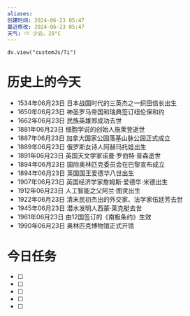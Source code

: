 ```yaml
---
aliases: 
创建时间: 2024-06-23 05:47
最近修改: 2024-06-23 05:47
天气: ⛅️ 少云，28°C 
---
```



```dataviewjs
dv.view("customJs/Ti")
```
#  历史上的今天
- 1534年06月23日 日本战国时代的三英杰之一织田信长出生
- 1650年06月23日 神圣罗马帝国和瑞典签订纽伦保和约
- 1662年06月23日 民族英雄郑成功去世
- 1881年06月23日 细胞学说的创始人施莱登逝世
- 1887年06月23日 加拿大国家公园落基山脉公园正式成立
- 1889年06月23日 俄罗斯女诗人阿赫玛托娃出生
- 1891年06月23日 英国天文学家诺曼·罗伯特·普森逝世
- 1894年06月23日 国际奥林匹克委员会在巴黎宣布成立
- 1894年06月23日 英国国王爱德华八世出生
- 1907年06月23日 英国经济学家詹姆斯·爱德华·米德出生
- 1912年06月23日 人工智能之父阿兰·图灵出生
- 1922年06月23日 清末民初杰出的外交家、法学家伍廷芳去世
- 1945年06月23日 潜水发明人西蒙·莱克艇去世
- 1961年06月23日 由12国签订的《南极条约》生效
- 1990年06月23日 奥林匹克博物馆正式开馆

# 今日任务
- [ ] 
- [ ] 
- [ ] 
- [ ] 
- [ ] 






























































































































































































































































































































































































































































































































































































































































































































































































































































































































































































































































































































































































































































































































































































































































































































































































































































































































































































































































































































































































































































































































































































































































































































































































































































































































































































































































































































































































































































































































































































































































































































































































































































































































































































































































































































































































































































































































































































































































































































































































































































































































































































































































































































































































































































































































































































































































































































































































































































































































































































































































































































































































































































































































































































































































































































































































































































































































































































































































































































































































































































































































































































































































































































































































































































































































































































































































































































































































































































































































































































































































































































































































































































































































































































































































































































































































































































































































































































































































































































































































































































































































































































































































































































































































































































































































































































































































































































































































































































































































































































































































































































































































































































































































































































































































































































































































































































































































































































































































































































































































































































































































































































































































































































































































































































































































































































































































































































































































































































































































































































































































































































































































































































































































































































































































































































































































































































































































































































































































































































































































































































































































































































































































































































































































































































































































































































































































































































































































































































































































































































































































































































































































































































































































































































































































































































































































































































































































































































































































































































































































































































































































































































































































































































































































































































































































































































































































































































































































































































































































































































































































































































































































































































































































































































































































































































































































































































































































































































































































































































































































































































































































































































































































































































































































































































































































































































































































































































































































































































































































































































































































































































































































































































































































































































































































































































































































































































































































































































































































































































































































































































































































































































































































































































































































































































































































































































































































































































































































































































































































































































































































































































































































































































































































































































































































































































































































































































































































































































































































































































































































































































































































































































































































































































































































































































































































































































































































































































































































































































































































































































































































































































































































































































































































































































































































































































































































































































































































































































































































































































































































































































































































































































































































































































































































































































































































































































































































































































































































































































































































































































































































































































































































































































































































































































































































































































































































































































































































































































































































































































































































































































































































































































































































































































































































































































































































































































































































































































































































































































































































































































































































































































































































































































































































































































































































































































































































































































































































































































































































































































































































































































































































































































































































































































































































































































































































































































































































































































































































































































































































































































































































































































































































































































































































































































































































































































































































































































































































































































































































































































































































































































































































































































































































































































































































































































































































































































































































































































































































































































































































































































































































































































































































































































































































































































































































































































































































































































































































































































































































































































































































































































































































































































































































































































































































































































































































































































































































































































































































































































































































































































































































































































































































































































































































































































































































































































































































































































































































































































































































































































































































































































































































































































































































































































































































































































































































































































































































































































































































































































































































































































































































































































































































































































































































































































































































































































































































































































































































































































































































































































































































































































































































































































































































































































































































































































































































































































































































































































































































































































































































































































































































































































































































































































































































































































































































































































































































































































































































































































































































































































































































































































































































































































































































































































































































































































































































































































































































































































































































































































































































































































































































































































































































































































































































































































































































































































































































































































































































































































































































































































































































































































































































































































































































































































































































































































































































































































































































































































































































































































































































































































































































































































































































































































































































































































































































































































































































































































































































































































































































































































































































































































































































































































































































































































































































































































































































































































































































































































































































































































































































































































































































































































































































































































































































































































































































































































































































































































































































































































































































































































































































































































































































































































































































































































































































































































































































































































































































































































































































































































































































































































































































































































































































































































































































































































































































































































































































































































































































































































































































































































































































































































































































































































































































































































































































































































































































































































































































































































































































































































































































































































































































































































































































































































































































































































































































































































































































































































































































































































































































































































































































































































































































































































































































































































































































































































































































































































































































































































































































































































































































































































































































































































































































































































































































































































































































































































































































































































































































































































































































































































































































































































































































































































































































































































































































































































































































































































































































































































































































































































































































































































































































































































































































































































































































































































































































































































































































































































































































































































































































































































































































































































































































































































































































































































































































































































































































































































































































































































































































































































































































































































































































































































































































